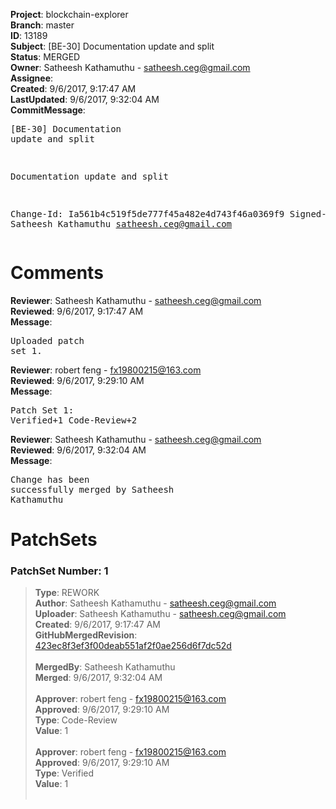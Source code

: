 <strong>Project</strong>: blockchain-explorer<br><strong>Branch</strong>: master<br><strong>ID</strong>: 13189<br><strong>Subject</strong>: [BE-30] Documentation update and split<br><strong>Status</strong>: MERGED<br><strong>Owner</strong>: Satheesh Kathamuthu - satheesh.ceg@gmail.com<br><strong>Assignee</strong>:<br><strong>Created</strong>: 9/6/2017, 9:17:47 AM<br><strong>LastUpdated</strong>: 9/6/2017, 9:32:04 AM<br><strong>CommitMessage</strong>:<br><pre>[BE-30] Documentation update and split

Documentation update and split

Change-Id: Ia561b4c519f5de777f45a482e4d743f46a0369f9
Signed-off-by: Satheesh Kathamuthu <satheesh.ceg@gmail.com>
</pre><h1>Comments</h1><strong>Reviewer</strong>: Satheesh Kathamuthu - satheesh.ceg@gmail.com<br><strong>Reviewed</strong>: 9/6/2017, 9:17:47 AM<br><strong>Message</strong>: <pre>Uploaded patch set 1.</pre><strong>Reviewer</strong>: robert feng - fx19800215@163.com<br><strong>Reviewed</strong>: 9/6/2017, 9:29:10 AM<br><strong>Message</strong>: <pre>Patch Set 1: Verified+1 Code-Review+2</pre><strong>Reviewer</strong>: Satheesh Kathamuthu - satheesh.ceg@gmail.com<br><strong>Reviewed</strong>: 9/6/2017, 9:32:04 AM<br><strong>Message</strong>: <pre>Change has been successfully merged by Satheesh Kathamuthu</pre><h1>PatchSets</h1><h3>PatchSet Number: 1</h3><blockquote><strong>Type</strong>: REWORK<br><strong>Author</strong>: Satheesh Kathamuthu - satheesh.ceg@gmail.com<br><strong>Uploader</strong>: Satheesh Kathamuthu - satheesh.ceg@gmail.com<br><strong>Created</strong>: 9/6/2017, 9:17:47 AM<br><strong>GitHubMergedRevision</strong>: [423ec8f3ef3f00deab551af2f0ae256d6f7dc52d](https://github.com/hyperledger/blockchain-explorer/commit/423ec8f3ef3f00deab551af2f0ae256d6f7dc52d)<br><br><strong>MergedBy</strong>: Satheesh Kathamuthu<br><strong>Merged</strong>: 9/6/2017, 9:32:04 AM<br><br><strong>Approver</strong>: robert feng - fx19800215@163.com<br><strong>Approved</strong>: 9/6/2017, 9:29:10 AM<br><strong>Type</strong>: Code-Review<br><strong>Value</strong>: 1<br><br><strong>Approver</strong>: robert feng - fx19800215@163.com<br><strong>Approved</strong>: 9/6/2017, 9:29:10 AM<br><strong>Type</strong>: Verified<br><strong>Value</strong>: 1<br><br></blockquote>